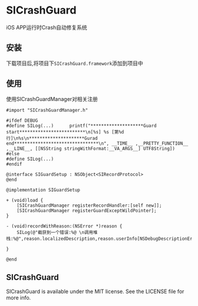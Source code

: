 # SICrashGuard

iOS APP运行时Crash自动修复系统

## 安装

下载项目后,将项目下`SICrashGuard.framework`添加到项目中

## 使用

使用SICrashGuardManager对相关注册

```
#import "SICrashGuardManager.h"

#ifdef DEBUG
#define SILog(...)      printf("********************Guard start*************************\n[%s] %s [第%d行]\n%s\n*********************Gurad  end********************************\n", __TIME__ ,__PRETTY_FUNCTION__ ,__LINE__, [[NSString stringWithFormat:__VA_ARGS__] UTF8String])
#else
#define SILog(...)
#endif

@interface SIGuardSetup : NSObject<SIRecordProtocol>
@end

@implementation SIGuardSetup

+ (void)load {
    [SICrashGuardManager registerRecordHandler:[self new]];
    [SICrashGuardManager registerGuardExceptWildPointer];
}

- (void)recordWithReason:(NSError *)reason {
    SILog(@"截获到一个错误:%@ \n调用堆栈:%@",reason.localizedDescription,reason.userInfo[NSDebugDescriptionErrorKey]);
    
}

@end
```

## SICrashGuard
SICrashGuard is available under the MIT license. See the LICENSE file for more info.